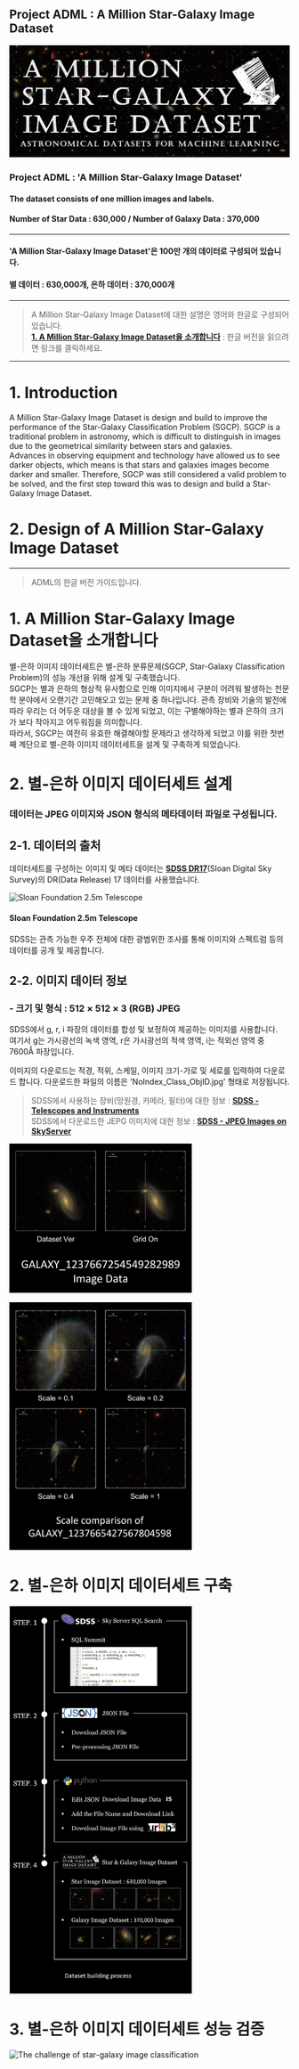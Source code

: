 Project ADML : A Million Star-Galaxy Image Dataset
---------------------------------------------------------

![A Million Star-Galaxy Image Dataset](https://raw.githubusercontent.com/PlutoMingyu/A-Million-Star-Galaxy-Image-Dataset/master/0.%20for%20GuideBook/A%20Million%20Star-Galaxy%20Dataset%20Logo_Dark.png)

### Project ADML : 'A Million Star-Galaxy Image Dataset'   
#### The dataset consists of one million images and labels.
#### Number of Star Data : 630,000 / Number of Galaxy Data : 370,000   

--------------------------------------------------------------------------------   

#### 'A Million Star-Galaxy Image Dataset'은 100만 개의 데이터로 구성되어 있습니다.
#### 별 데이터 : 630,000개, 은하 데이터 : 370,000개   

--------------------------------------------------------------------------------

> A Million Star-Galaxy Image Dataset에 대한 설명은 영어와 한글로 구성되어 있습니다.   
> [**1. A Million Star-Galaxy Image Dataset을 소개합니다**](https://github.com/PlutoMingyu/A-Million-Star-Galaxy-Image-Dataset#1-a-million-star-galaxy-image-dataset%EC%9D%84-%EC%86%8C%EA%B0%9C%ED%95%A9%EB%8B%88%EB%8B%A4) : 한글 버전을 읽으려면 링크를 클릭하세요.   

--------------------------------------------------------------------------------

# 1. Introduction
A Million Star-Galaxy Image Dataset is design and build to improve the performance of the Star-Galaxy Classification Problem (SGCP).
SGCP is a traditional problem in astronomy, which is difficult to distinguish in images due to the geometrical similarity between stars and galaxies.   
Advances in observing equipment and technology have allowed us to see darker objects, which means is that stars and galaxies images become darker and smaller.
Therefore, SGCP was still considered a valid problem to be solved, and the first step toward this was to design and build a Star-Galaxy Image Dataset.   

# 2. Design of A Million Star-Galaxy Image Dataset   


--------------------------------------------------------------------------------

> ADML의 한글 버전 가이드입니다.
# 1. A Million Star-Galaxy Image Dataset을 소개합니다
별-은하 이미지 데이터세트은 별-은하 분류문제(SGCP, Star-Galaxy Classification Problem)의 성능 개선을 위해 설계 및 구축했습니다.   
SGCP는 별과 은하의 형상적 유사함으로 인해 이미지에서 구분이 어려워 발생하는 천문학 분야에서 오랜기간 고민해오고 있는 문제 중 하나입니다. 관측 장비와 기술의 발전에 따라 우리는 더 어두운 대상을 볼 수 있게 되었고, 이는 구별해야하는 별과 은하의 크기가 보다 작아지고 어두워짐을 의미합니다.   
따라서, SGCP는 여전히 유효한 해결해야할 문제라고 생각하게 되었고 이를 위한 첫번째 계단으로 별-은하 이미지 데이터세트을 설계 및 구축하게 되었습니다.   

# 2. 별-은하 이미지 데이터세트 설계   
### 데이터는 JPEG 이미지와 JSON 형식의 메타데이터 파일로 구성됩니다.
## 2-1. 데이터의 출처   
데이터세트를 구성하는 이미지 및 메타 데이터는 [**SDSS DR17**](https://www.sdss.org/)(Sloan Digital Sky Survey)의 DR(Data Release) 17 데이터를 사용했습니다.   

<img src="https://www.sdss.org/wp-content/uploads/2014/11/SDSS_telescope_new.jpg" width="65%" height="65%" title="%(비율) 크기 설정" alt="Sloan Foundation 2.5m Telescope"></img>   

#### Sloan Foundation 2.5m Telescope

SDSS는 관측 가능한 우주 전체에 대한 광범위한 조사를 통해 이미지와 스펙트럼 등의 데이터를 공개 및 제공합니다.   

## 2-2. 이미지 데이터 정보
### - 크기 및 형식 : 512 × 512 × 3 (RGB) JPEG   
SDSS에서 g, r, i 파장의 데이터를 합성 및 보정하여 제공하는 이미지를 사용합니다.   
여기서 g는 가시광선의 녹색 영역, r은 가시광선의 적색 영역, i는 적외선 영역 중 7600Å 파장입니다.   

이미지의 다운로드는 적경, 적위, 스케일, 이미지 크기-가로 및 세로를 입력하여 다운로드 합니다. 다운로드한 파일의 이름은 'NoIndex_Class_ObjID.jpg' 형태로 저장됩니다.   

> SDSS에서 사용하는 장비(망원경, 카메라, 필터)에 대한 정보 : [**SDSS - Telescopes and Instruments**](https://www.sdss.org/instruments)   
> SDSS에서 다운로드한 JEPG 이미지에 대한 정보 : [**SDSS - JPEG Images on SkyServer**](https://www.sdss.org/dr17/imaging/jpg-images-on-skyserver/)   

<img src="https://github.com/PlutoMingyu/A-Million-Star-Galaxy-Image-Dataset/blob/master/0.%20for%20GuideBook/GALAXY_1237667254549282989%20Image%20Data.png" width="65%" height="65%" title="%(비율) 크기 설정" alt="GALAXY_1237667254549282989 Image Data"></img>

<img src="https://github.com/PlutoMingyu/A-Million-Star-Galaxy-Image-Dataset/blob/master/0.%20for%20GuideBook/Scale%20comparison%20of%20GALAXY_1237665427567804598%20image%20data.png" width="65%" height="65%" title="%(비율) 크기 설정" alt="Scale comparison of GALAXY_1237665427567804598"></img>   


# 2. 별-은하 이미지 데이터세트 구축   

<img src="https://github.com/PlutoMingyu/A-Million-Star-Galaxy-Image-Dataset/blob/master/0.%20for%20GuideBook/Dataset%20building%20process.png" width="65%" height="65%" title="%(비율) 크기 설정" alt="Dataset building process"></img>   


# 3. 별-은하 이미지 데이터세트 성능 검증   

<img src="https://github.com/PlutoMingyu/A-Million-Star-Galaxy-Image-Dataset/blob/master/0.%20for%20GuideBook/The%20challenge%20of%20star-galaxy%20image%20classification.png" width="65%" height="65%" title="The challenge of star-galaxy image classification" alt="The challenge of star-galaxy image classification"></img>